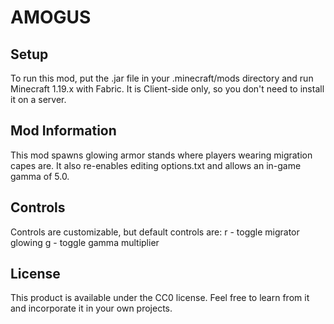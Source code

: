 # AMOGUS

## Setup

To run this mod, put the .jar file in your .minecraft/mods directory and run Minecraft 1.19.x with Fabric.
It is Client-side only, so you don't need to install it on a server.

## Mod Information

This mod spawns glowing armor stands where players wearing migration capes are.
It also re-enables editing options.txt and allows an in-game gamma of 5.0.

## Controls

Controls are customizable, but default controls are:
r - toggle migrator glowing
g - toggle gamma multiplier

## License

This product is available under the CC0 license. Feel free to learn from it and incorporate it in your own projects.
